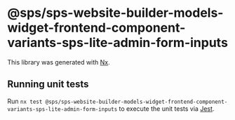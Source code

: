 # @sps/sps-website-builder-models-widget-frontend-component-variants-sps-lite-admin-form-inputs

This library was generated with [Nx](https://nx.dev).

## Running unit tests

Run `nx test @sps/sps-website-builder-models-widget-frontend-component-variants-sps-lite-admin-form-inputs` to execute the unit tests via [Jest](https://jestjs.io).
